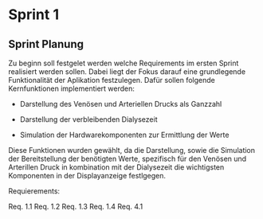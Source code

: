 # Sprint 1

## Sprint Planung

Zu beginn soll festgelet werden welche Requirements im ersten Sprint realisiert werden sollen. Dabei liegt der Fokus darauf 
eine grundlegende Funktionalität der Aplikation festzulegen. Dafür sollen folgende Kernfunktionen implementiert werden:

- Darstellung des Venösen und Arteriellen Drucks als Ganzzahl

- Darstellung der verbleibenden Dialysezeit

- Simulation der Hardwarekomponenten zur Ermittlung der Werte

Diese Funktionen wurden gewählt, da die Darstellung, sowie die Simulation der Bereitstellung der benötigten Werte,
spezifisch für den Venösen und Arterillen Druck in kombination mit der Dialysezeit die wichtigsten Komponenten in
der Displayanzeige festlgegen.

Requierements:

Req. 1.1 
Req. 1.2
Req. 1.3
Req. 1.4
Req. 4.1



